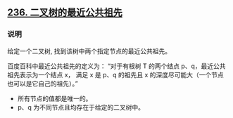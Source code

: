 ## [236. 二叉树的最近公共祖先](https://leetcode-cn.com/problems/lowest-common-ancestor-of-a-binary-tree/)

### 说明
给定一个二叉树, 找到该树中两个指定节点的最近公共祖先。

百度百科中最近公共祖先的定义为：
“对于有根树 T 的两个结点 p、q，最近公共祖先表示为一个结点 x，
满足 x 是 p、q 的祖先且 x 的深度尽可能大（一个节点也可以是它自己的祖先）。”

* 所有节点的值都是唯一的。
* p、q 为不同节点且均存在于给定的二叉树中。
